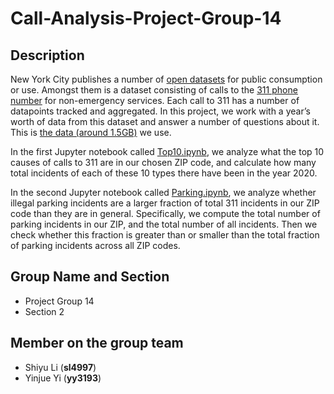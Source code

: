 # Call-Analysis-Project-Group-14
 
## Description

New York City publishes a number of [open datasets](https://opendata.cityofnewyork.us/) for public consumption or use. Amongst them is a dataset consisting of calls to the [311 phone number](https://www.ny.gov/agencies/nyc-311) for non-emergency services. Each call to 311 has a number of datapoints tracked and aggregated. In this project, we work with a year’s worth of data from this dataset and answer a number of questions about it. This is [the data (around 1.5GB)](https://drive.google.com/drive/folders/1BRd8_RSST69UaZRBeD_dtXGw9fuKoBZE?usp=sharing) we use.

In the first Jupyter notebook called [Top10.ipynb](https://github.com/JuexinPeng/Call-Analysis-Project/blob/main/Top10.ipynb), we analyze what the top 10 causes of calls to 311 are in our chosen ZIP code, and calculate how many total incidents of each of these 10 types there have been in the year 2020. 

In the second Jupyter notebook called [Parking.ipynb](https://github.com/JuexinPeng/Call-Analysis-Project/blob/main/Parking.ipynb), we analyze whether illegal parking incidents are a larger fraction of total 311 incidents in our ZIP code than they are in general. Specifically, we compute the total number of parking incidents in our ZIP, and the total number of all incidents. Then we check whether this fraction is greater than or smaller than the total fraction of parking incidents across all ZIP codes.

## Group Name and Section

- Project Group 14
- Section 2 

## Member on the group team

- Shiyu Li (**sl4997**)
- Yinjue Yi (**yy3193**)
